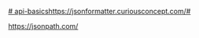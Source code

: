[# api-basics](https://jsonformatter.curiousconcept.com/#)https://jsonformatter.curiousconcept.com/#


https://jsonpath.com/
